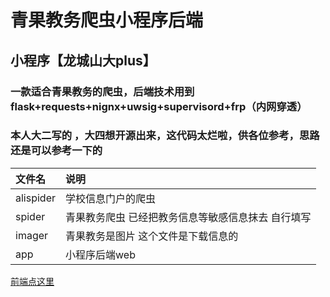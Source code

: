 # 青果教务爬虫小程序后端

##  小程序【龙城山大plus】
### 一款适合青果教务的爬虫，后端技术用到flask+requests+nignx+uwsig+supervisord+frp（内网穿透）
### 本人大二写的 ，大四想开源出来，这代码太烂啦，供各位参考，思路还是可以参考一下的  

|文件名|说明|
|:----    |:--- |
|alispider |学校信息门户的爬虫   |
|spider |青果教务爬虫 已经把教务信息等敏感信息抹去 自行填写  |
|imager |青果教务是图片 这个文件是下载信息的  |
|app |小程序后端web  |

[前端点这里](https://github.com/zlaiyyf/dargon)


